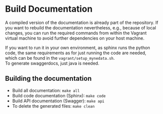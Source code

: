 # Build Documentation

A compiled version of the documentation is already part of the repository.
If you want to rebuild the documentation nevertheless, e.g., because of local changes, you can run the required commands from within the Vagrant virtual machine to avoid further dependencies on your host machine.

If you want to run it in your own environment, as sphinx runs the python code, the same requirements as for just running the code are needed, which can be found in the `vagrant/setup_mynedata.sh`.  
To generate swaggerdocs, just java is needed.

## Building the documentation

* Build all documentation: `make all`
* Build code documentation (Sphinx): `make code`
* Build API documentation (Swagger): `make api`
* To delete the generated files: `make clean`
